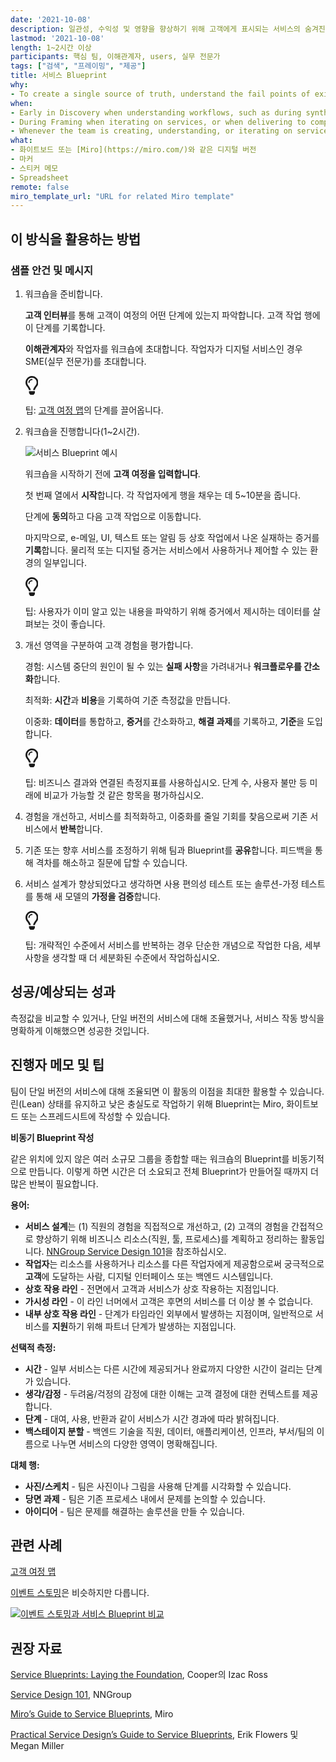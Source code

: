 ```yaml
---
date: '2021-10-08'
description: 일관성, 수익성 및 영향을 향상하기 위해 고객에게 표시되는 서비스의 숨겨진 진실을 밝힙니다.
lastmod: '2021-10-08'
length: 1~2시간 이상
participants: 핵심 팀, 이해관계자, users, 실무 전문가
tags: ["검색", "프레이밍", "제공"]
title: 서비스 Blueprint
why:
- To create a single source of truth, understand the fail points of existing services, or iterate on services at a high-level.
when:
- Early in Discovery when understanding workflows, such as during synthesis to record insights.
- During Framing when iterating on services, or when delivering to compare and contrast old and new service models.
- Whenever the team is creating, understanding, or iterating on services.
what:
- 화이트보드 또는 [Miro](https://miro.com/)와 같은 디지털 버전
- 마커
- 스티커 메모
- Spreadsheet
remote: false
miro_template_url: "URL for related Miro template"
---
```


<h2 id="how-to-use-this-method">이 방식을 활용하는
방법</h2>

<h3 id="sample-agenda--prompts">샘플 안건 및 메시지</h3>

<ol>

<li>

<p>워크숍을 준비합니다.</p>

<p><strong>고객 인터뷰</strong>를 통해 고객이 여정의 어떤 단계에 있는지
파악합니다. 고객 작업 행에 이 단계를 기록합니다.</p>

<p><strong>이해관계자</strong>와 작업자를 워크숍에 초대합니다. 작업자가 디지털
서비스인 경우 SME(실무 전문가)를 초대합니다.</p>

<div class="callout td-box--gray-darkest p-3 my-5
border-bottom border-right border-left border-top row"><div
class="col-1 row align-items-center
justify-content-center"><svg height="30"
aria-hidden="true" focusable="false"
data-prefix="far" data-icon="lightbulb"
role="img" xmlns="http://www.w3.org/2000/svg"
viewBox="0 0 352 512" class="svg-inline--fa
fa-lightbulb"><path fill="currentColor"
d="M176 80c-52.94 0-96 43.06-96 96 0 8.84 7.16 16 16 16s16-7.16
16-16c0-35.3 28.72-64 64-64 8.84 0 16-7.16 16-16s-7.16-16-16-16zM96.06
459.17c0 3.15.93 6.22 2.68 8.84l24.51 36.84c2.97 4.46 7.97 7.14 13.32
7.14h78.85c5.36 0 10.36-2.68 13.32-7.14l24.51-36.84c1.74-2.62 2.67-5.7
2.68-8.84l.05-43.18H96.02l.04 43.18zM176 0C73.72 0 0 82.97 0 176c0
44.37 16.45 84.85 43.56 115.78 16.64 18.99 42.74 58.8 52.42
92.16v.06h48v-.12c-.01-4.77-.72-9.51-2.15-14.07-5.59-17.81-22.82-64.77-62.17-109.67-20.54-23.43-31.52-53.15-31.61-84.14-.2-73.64
59.67-128 127.95-128 70.58 0 128 57.42 128 128 0 30.97-11.24
60.85-31.65 84.14-39.11 44.61-56.42 91.47-62.1 109.46a47.507 47.507 0
0 0-2.22 14.3v.1h48v-.05c9.68-33.37 35.78-73.18 52.42-92.16C335.55
260.85 352 220.37 352 176 352 78.8 273.2 0 176 0z"
class=""></path></svg></div><div
class="col-11"><p>팁: <a
href="https://tanzu.vmware.com/developer/practices/journey-map">고객
여정 맵</a>의 단계를 끌어옵니다.</p></div></div>

</li>

<li>

<p>워크숍을 진행합니다(1~2시간).</p>

<p><img
src="https://tanzu.vmware.com/developer/practices/service-blueprint/images/image1.png"
alt="서비스 Blueprint 예시"  /></p>

<p>워크숍을 시작하기 전에 <strong>고객 여정을
입력합니다</strong>.</p>

<p>첫 번째 열에서 <strong>시작</strong>합니다. 각 작업자에게 행을 채우는 데
5~10분을 줍니다.</p>

<p>단계에 <strong>동의</strong>하고 다음 고객 작업으로
이동합니다.</p>

<p>마지막으로, e-메일, UI, 텍스트 또는 알림 등 상호 작업에서 나온 실재하는 증거를
<strong>기록</strong>합니다. 물리적 또는 디지털 증거는 서비스에서 사용하거나 제어할 수
있는 환경의 일부입니다.</p>

<div class="callout td-box--gray-darkest p-3 my-5
border-bottom border-right border-left border-top row"><div
class="col-1 row align-items-center
justify-content-center"><svg height="30"
aria-hidden="true" focusable="false"
data-prefix="far" data-icon="lightbulb"
role="img" xmlns="http://www.w3.org/2000/svg"
viewBox="0 0 352 512" class="svg-inline--fa
fa-lightbulb"><path fill="currentColor"
d="M176 80c-52.94 0-96 43.06-96 96 0 8.84 7.16 16 16 16s16-7.16
16-16c0-35.3 28.72-64 64-64 8.84 0 16-7.16 16-16s-7.16-16-16-16zM96.06
459.17c0 3.15.93 6.22 2.68 8.84l24.51 36.84c2.97 4.46 7.97 7.14 13.32
7.14h78.85c5.36 0 10.36-2.68 13.32-7.14l24.51-36.84c1.74-2.62 2.67-5.7
2.68-8.84l.05-43.18H96.02l.04 43.18zM176 0C73.72 0 0 82.97 0 176c0
44.37 16.45 84.85 43.56 115.78 16.64 18.99 42.74 58.8 52.42
92.16v.06h48v-.12c-.01-4.77-.72-9.51-2.15-14.07-5.59-17.81-22.82-64.77-62.17-109.67-20.54-23.43-31.52-53.15-31.61-84.14-.2-73.64
59.67-128 127.95-128 70.58 0 128 57.42 128 128 0 30.97-11.24
60.85-31.65 84.14-39.11 44.61-56.42 91.47-62.1 109.46a47.507 47.507 0
0 0-2.22 14.3v.1h48v-.05c9.68-33.37 35.78-73.18 52.42-92.16C335.55
260.85 352 220.37 352 176 352 78.8 273.2 0 176 0z"
class=""></path></svg></div><div
class="col-11"><p>팁: 사용자가 이미 알고 있는 내용을 파악하기 위해 증거에서
제시하는 데이터를 살펴보는 것이 좋습니다.</p></div></div>

</li>

<li>

<p>개선 영역을 구분하여 고객 경험을 평가합니다.</p>

<p>경험: 시스템 중단의 원인이 될 수 있는 <strong>실패 사항</strong>을
가려내거나 <strong>워크플로우를 간소화</strong>합니다.</p>

<p>최적화: <strong>시간</strong>과
<strong>비용</strong>을 기록하여 기준 측정값을 만듭니다.</p>

<p>이중화: <strong>데이터</strong>를 통합하고,
<strong>증거</strong>를 간소화하고, <strong>해결
과제</strong>를 기록하고, <strong>기준</strong>을
도입합니다.</p>

<div class="callout td-box--gray-darkest p-3 my-5
border-bottom border-right border-left border-top row"><div
class="col-1 row align-items-center
justify-content-center"><svg height="30"
aria-hidden="true" focusable="false"
data-prefix="far" data-icon="lightbulb"
role="img" xmlns="http://www.w3.org/2000/svg"
viewBox="0 0 352 512" class="svg-inline--fa
fa-lightbulb"><path fill="currentColor"
d="M176 80c-52.94 0-96 43.06-96 96 0 8.84 7.16 16 16 16s16-7.16
16-16c0-35.3 28.72-64 64-64 8.84 0 16-7.16 16-16s-7.16-16-16-16zM96.06
459.17c0 3.15.93 6.22 2.68 8.84l24.51 36.84c2.97 4.46 7.97 7.14 13.32
7.14h78.85c5.36 0 10.36-2.68 13.32-7.14l24.51-36.84c1.74-2.62 2.67-5.7
2.68-8.84l.05-43.18H96.02l.04 43.18zM176 0C73.72 0 0 82.97 0 176c0
44.37 16.45 84.85 43.56 115.78 16.64 18.99 42.74 58.8 52.42
92.16v.06h48v-.12c-.01-4.77-.72-9.51-2.15-14.07-5.59-17.81-22.82-64.77-62.17-109.67-20.54-23.43-31.52-53.15-31.61-84.14-.2-73.64
59.67-128 127.95-128 70.58 0 128 57.42 128 128 0 30.97-11.24
60.85-31.65 84.14-39.11 44.61-56.42 91.47-62.1 109.46a47.507 47.507 0
0 0-2.22 14.3v.1h48v-.05c9.68-33.37 35.78-73.18 52.42-92.16C335.55
260.85 352 220.37 352 176 352 78.8 273.2 0 176 0z"
class=""></path></svg></div><div
class="col-11"><p>팁: 비즈니스 결과와 연결된 측정지표를 사용하십시오. 단계
수, 사용자 불만 등 미래에 비교가 가능할 것 같은 항목을
평가하십시오.</p></div></div>

</li>

<li>

<p>경험을 개선하고, 서비스를 최적화하고, 이중화를 줄일 기회를 찾음으로써 기존 서비스에서
<strong>반복</strong>합니다.</p>

</li>

<li>

<p>기존 또는 향후 서비스를 조정하기 위해 팀과 Blueprint를
<strong>공유</strong>합니다. 피드백을 통해 격차를 해소하고 질문에 답할 수
있습니다.</p>

</li>

<li>

<p>서비스 설계가 향상되었다고 생각하면 사용 편의성 테스트 또는 솔루션-가정 테스트를 통해 새 모델의
<strong>가정을 검증</strong>합니다.</p>

<div class="callout td-box--gray-darkest p-3 my-5
border-bottom border-right border-left border-top row"><div
class="col-1 row align-items-center
justify-content-center"><svg height="30"
aria-hidden="true" focusable="false"
data-prefix="far" data-icon="lightbulb"
role="img" xmlns="http://www.w3.org/2000/svg"
viewBox="0 0 352 512" class="svg-inline--fa
fa-lightbulb"><path fill="currentColor"
d="M176 80c-52.94 0-96 43.06-96 96 0 8.84 7.16 16 16 16s16-7.16
16-16c0-35.3 28.72-64 64-64 8.84 0 16-7.16 16-16s-7.16-16-16-16zM96.06
459.17c0 3.15.93 6.22 2.68 8.84l24.51 36.84c2.97 4.46 7.97 7.14 13.32
7.14h78.85c5.36 0 10.36-2.68 13.32-7.14l24.51-36.84c1.74-2.62 2.67-5.7
2.68-8.84l.05-43.18H96.02l.04 43.18zM176 0C73.72 0 0 82.97 0 176c0
44.37 16.45 84.85 43.56 115.78 16.64 18.99 42.74 58.8 52.42
92.16v.06h48v-.12c-.01-4.77-.72-9.51-2.15-14.07-5.59-17.81-22.82-64.77-62.17-109.67-20.54-23.43-31.52-53.15-31.61-84.14-.2-73.64
59.67-128 127.95-128 70.58 0 128 57.42 128 128 0 30.97-11.24
60.85-31.65 84.14-39.11 44.61-56.42 91.47-62.1 109.46a47.507 47.507 0
0 0-2.22 14.3v.1h48v-.05c9.68-33.37 35.78-73.18 52.42-92.16C335.55
260.85 352 220.37 352 176 352 78.8 273.2 0 176 0z"
class=""></path></svg></div><div
class="col-11"><p>팁: 개략적인 수준에서 서비스를 반복하는 경우 단순한
개념으로 작업한 다음, 세부 사항을 생각할 때 더 세분화된 수준에서
작업하십시오.</p></div></div>

</li>

</ol>

<h2 id="successexpected-outcomes">성공/예상되는
성과</h2>

<p>측정값을 비교할 수 있거나, 단일 버전의 서비스에 대해 조율했거나, 서비스 작동 방식을 명확하게 이해했으면
성공한 것입니다.</p>

<h2 id="facilitator-notes--tips">진행자 메모 및 팁</h2>

<p>팀이 단일 버전의 서비스에 대해 조율되면 이 활동의 이점을 최대한 활용할 수 있습니다. 린(Lean) 상태를
유지하고 낮은 충실도로 작업하기 위해 Blueprint는 Miro, 화이트보드 또는 스프레드시트에 작성할 수
있습니다.</p>

<p><strong>비동기 Blueprint 작성</strong></p>

<p>같은 위치에 있지 않은 여러 소규모 그룹을 종합할 때는 워크숍의 Blueprint를 비동기적으로 만듭니다.
이렇게 하면 시간은 더 소요되고 전체 Blueprint가 만들어질 때까지 더 많은 반복이 필요합니다.</p>

<p><strong>용어:</strong></p>

<ul>

<li><strong>서비스 설계</strong>는 (1) 직원의 경험을 직접적으로 개선하고,
(2) 고객의 경험을 간접적으로 향상하기 위해 비즈니스 리소스(직원, 툴, 프로세스)를 계획하고 정리하는 활동입니다.
<a
href="https://www.nngroup.com/articles/service-design-101/"
target="_blank" rel="nofollow">NNGroup Service
Design 101</a>을 참조하십시오.</li>

<li><strong>작업자</strong>는 리소스를 사용하거나 리소스를 다른 작업자에게
제공함으로써 궁극적으로 <strong>고객</strong>에 도달하는 사람, 디지털 인터페이스 또는
백엔드 시스템입니다.</li>

<li><strong>상호 작용 라인</strong> - 전면에서 고객과 서비스가 상호
작용하는 지점입니다.</li>

<li><strong>가시성 라인</strong> - 이 라인 너머에서 고객은 후면의 서비스를
더 이상 볼 수 없습니다.</li>

<li><strong>내부 상호 작용 라인</strong> - 단계가 타임라인 외부에서
발생하는 지점이며, 일반적으로 서비스를 <strong>지원</strong>하기 위해 파트너 단계가
발생하는 지점입니다.</li>

</ul>

<p><strong>선택적 측정:</strong></p>

<ul>

<li><strong>시간</strong> - 일부 서비스는 다른 시간에 제공되거나 완료까지
다양한 시간이 걸리는 단계가 있습니다.</li>

<li><strong>생각/감정</strong> - 두려움/걱정의 감정에 대한 이해는 고객
결정에 대한 컨텍스트를 제공합니다.</li>

<li><strong>단계</strong> - 대여, 사용, 반환과 같이 서비스가 시간 경과에
따라 밝혀집니다.</li>

<li><strong>백스테이지 분할</strong> - 백엔드 기술을 직원, 데이터,
애플리케이션, 인프라, 부서/팀의 이름으로 나누면 서비스의 다양한 영역이 명확해집니다.</li>

</ul>

<p><strong>대체 행:</strong></p>

<ul>

<li><strong>사진/스케치</strong> - 팀은 사진이나 그림을 사용해 단계를
시각화할 수 있습니다.</li>

<li><strong>당면 과제</strong> - 팀은 기존 프로세스 내에서 문제를 논의할
수 있습니다.</li>

<li><strong>아이디어</strong> - 팀은 문제를 해결하는 솔루션을 만들 수
있습니다.</li>

</ul>

<h2 id="related-practices">관련 사례</h2>

<p><a
href="https://tanzu.vmware.com/developer/practices/journey-map">고객
여정 맵</a></p>

<p><a
href="https://tanzu.vmware.com/developer/practices/event-storming">이벤트
스토밍</a>은 비슷하지만 다릅니다.</p>

<p><a
href="https://tanzu.vmware.com/developer/practices/event-storming/images/event-storming-vs-service-blueprint.png"><img
src="https://tanzu.vmware.com/developer/practices/event-storming/images/event-storming-vs-service-blueprint.png"
alt="이벤트 스토밍과 서비스 Blueprint 비교"  /></a></p>

<h2 id="recommended-reading">권장 자료</h2>

<p><a
href="https://www.izacross.com/thoughts/blueprintfoundations"
target="_blank" rel="nofollow">Service
Blueprints: Laying the Foundation</a>, Cooper의 Izac
Ross</p>

<p><a
href="https://www.nngroup.com/articles/service-design-101/"
target="_blank" rel="nofollow">Service Design
101</a>, NNGroup</p>

<p><a
href="https://miro.com/guides/service-blueprints/"
target="_blank" rel="nofollow">Miro&rsquo;s
Guide to Service Blueprints</a>, Miro</p>

<p><a
href="http://www.practicalservicedesign.com/the-guide"
target="_blank" rel="nofollow">Practical
Service Design&rsquo;s Guide to Service Blueprints</a>, Erik
Flowers 및 Megan Miller</p>

